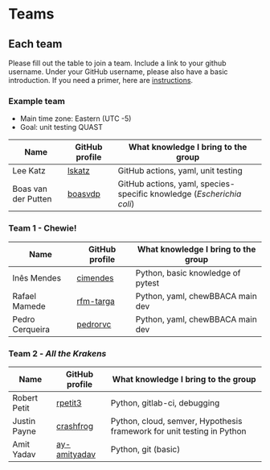 # Teams

## Each team

Please fill out the table to join a team.
Include a link to your github username.
Under your GitHub username, please also have a basic introduction.
If you need a primer, here are [instructions](https://docs.github.com/en/free-pro-team@latest/github/setting-up-and-managing-your-github-profile/about-your-profile).

### Example team

* Main time zone: Eastern (UTC -5)
* Goal: unit testing QUAST

Name                | GitHub profile                       | What knowledge I bring to the group
--------------------|--------------------------------------|------------------------------------
Lee Katz            | [lskatz](https://github.com/lskatz)  | GitHub actions, yaml, unit testing
Boas van der Putten | [boasvdp](https://github.com/boasvdp)| GitHub actions, yaml, species-specific knowledge (_Escherichia coli_)

### Team 1 - Chewie!
Name                | GitHub profile                            | What knowledge I bring to the group
--------------------|-------------------------------------------|------------------------------------
Inês Mendes         | [cimendes](https://github.com/cimendes)   | Python, basic knowledge of pytest 
Rafael Mamede       | [rfm-targa](https://github.com/rfm-targa) | Python, yaml, chewBBACA main dev
Pedro Cerqueira     | [pedrorvc](https://github.com/pedrorvc)   | Python, yaml, chewBBACA main dev


### Team 2 - *All the Krakens*

Name                | GitHub profile                       | What knowledge I bring to the group
--------------------|--------------------------------------|------------------------------------
Robert Petit        | [rpetit3](https://github.com/rpetit3) | Python, gitlab-ci, debugging
Justin Payne        | [crashfrog](https://github.com/crashfrog) | Python, cloud, semver, Hypothesis framework for unit testing in Python
Amit Yadav            | [ay-amityadav](https://github.com/ay-amityadav)  | Python, git (basic)
